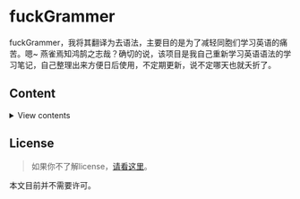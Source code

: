 # fuckGrammer

fuckGrammer，我将其翻译为去语法，主要目的是为了减轻同胞们学习英语的痛苦。嗯~ 燕雀焉知鸿鹄之志哉？确切的说，该项目是我自己重新学习英语语法的学习笔记，自己整理出来方便日后使用，不定期更新，说不定哪天也就夭折了。



## Content

<details>
<summary>View contents</summary>

- [Change Log]()
- [Introduction]()
- [The Parts of Speech]()
- [Sentence Ingredient]()
- [NPC]()
- []()
- []()
- []()
- []()
- []()
- []()
- []()
- []()

</details>

## License

> 如果你不了解license，[请看这里](https://choosealicense.com/)。<br>

 本文目前并不需要许可。
